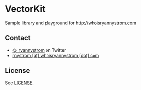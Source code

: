# VectorKit

Sample library and playground for http://whoisryannystrom.com

## Contact

* [@_ryannystrom](https://twitter.com/_ryannystrom) on Twitter
* <a href="mailTo:rnystrom@whoisryannystrom.com">rnystrom [at] whoisryannystrom [dot] com</a>

## License

See [LICENSE](https://github.com/rnystrom/VectorKit/blob/master/LICENSE).
